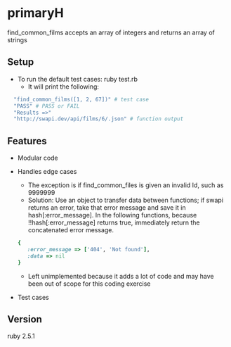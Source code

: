 # primaryH

find_common_films accepts an array of integers and returns an array of strings

## Setup
* To run the default test cases: ruby test.rb 
  * It will print the following: 
```ruby 
  "find_common_films([1, 2, 67])" # test case
  "PASS" # PASS or FAIL
  "Results =>"
  "http://swapi.dev/api/films/6/.json" # function output
```

## Features
* Modular code
* Handles edge cases
   * The exception is if find_common_files is given an invalid Id, such as 9999999
   * Solution: Use an object to transfer data between functions; if swapi returns an error, take that error message and save it in hash[:error_message]. In the following functions, because !!hash[:error_message] returns true, immediately return the concatenated error message.
   ```ruby
   {
      :error_message => ['404', 'Not found'],
      :data => nil
   }
   ```
   * Left unimplemented because it adds a lot of code and may have been out of scope for this coding exercise
   
* Test cases

## Version
ruby 2.5.1
